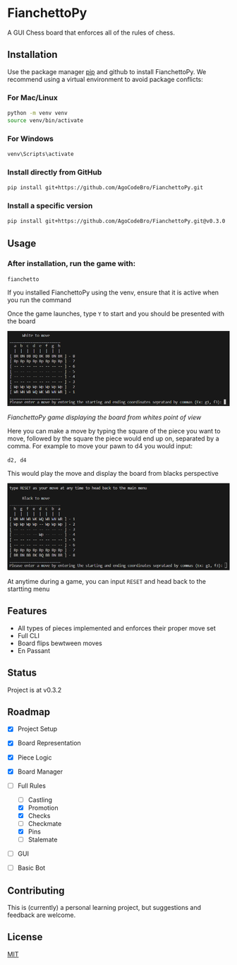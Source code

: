 # FianchettoPy

A GUI Chess board that enforces all of the rules of chess.

## Installation

Use the package manager [pip](https://pip.pypa.io/en/stable/) and github to install FianchettoPy.
We recommend using a virtual environment to avoid package conflicts:

### For Mac/Linux

```bash
python -m venv venv
source venv/bin/activate
```

### For Windows

```powershell
venv\Scripts\activate
```

### Install directly from GitHub

```bash
pip install git+https://github.com/AgoCodeBro/FianchettoPy.git
```

### Install a specific version

```bash
pip install git+https://github.com/AgoCodeBro/FianchettoPy.git@v0.3.0
```

## Usage

### After installation, run the game with:

`fianchetto`

If you installed FianchettoPy using the venv, ensure that it is active when you run the command

Once the game launches, type `Y` to start and you should be presented with the board

![Chess Board Screenshot](docs/images/cli_chess_board_screenshot_1.png)

*FianchettoPy game displaying the board from whites point of view*

Here you can make a move by typing the square of the piece you want to move, followed by the square 
the piece would end up on, separated by a comma. For example to move your pawn to d4 you would input:

`d2, d4`

This would play the move and display the board from blacks perspective

![Board From Black Side Screenshot](docs/images/cli_chess_board_screenshot_2.png)

At anytime during a game, you can input `RESET` and head back to the startting menu

## Features

- All types of pieces implemented and enforces their proper move set
- Full CLI
- Board flips bewtween moves
- En Passant

## Status

Project is at v0.3.2

## Roadmap

- [x] Project Setup
- [x] Board Representation
- [x] Piece Logic
- [x] Board Manager
- [ ] Full Rules
    - [ ] Castling
    - [x] Promotion
    - [x] Checks
    - [ ] Checkmate
    - [x] Pins
    - [ ] Stalemate
- [ ] GUI
- [ ] Basic Bot


## Contributing

This is (currently) a personal learning project, but suggestions and feedback are welcome.


## License

[MIT](LICENSE)
